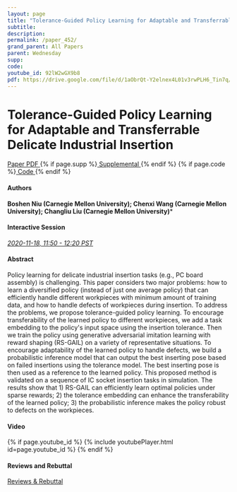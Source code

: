 ```yaml
---
layout: page
title: "Tolerance-Guided Policy Learning for Adaptable and Transferrable Delicate Industrial Insertion"
subtitle: 
description:
permalink: /paper_452/
grand_parent: All Papers
parent: Wednesday
supp: 
code: 
youtube_id: 92lW2wGX9b8
pdf: https://drive.google.com/file/d/1aObrQt-Y2elnex4L01v3rwPLH6_Tin7q/view
---
```


# Tolerance-Guided Policy Learning for Adaptable and Transferrable Delicate Industrial Insertion

<a href="https://drive.google.com/file/d/1aObrQt-Y2elnex4L01v3rwPLH6_Tin7q/view" target="_blank" rel="noopener noreferrer" class="btn btn-blue"><i class="fa fa-file-text-o" aria-hidden="true"></i> Paper PDF </a> {% if page.supp %}<a href="" target="_blank" rel="noopener noreferrer" class="btn btn-green"><i class="fa fa-file-text-o" aria-hidden="true"></i> Supplemental </a>{% endif %} {% if page.code %}<a href="" target="_blank" rel="noopener noreferrer" class="btn"><i class="fa fa-github" aria-hidden="true"></i> Code </a>{% endif %} 

#### Authors
**Boshen Niu (Carnegie Mellon University); Chenxi Wang (Carnegie Mellon University); Changliu Liu (Carnegie Mellon University)***

#### Interactive Session
<a href="https://pheedloop.com/corl2020/virtual/?page=sessions&section=SESZ945ZB6ZJQHNAQ" target="_blank" rel="noopener noreferrer"><em>2020-11-18, 11:50 - 12:20 PST </em></a>

#### Abstract
Policy learning for delicate industrial insertion tasks (e.g., PC board assembly) is challenging. This paper considers two major problems: how to learn a diversified policy (instead of just one average policy) that can efficiently handle different workpieces with minimum amount of training data, and how to handle defects of workpieces during insertion. To address the problems, we propose tolerance-guided policy learning. 
    To encourage transferability of the learned policy to different workpieces, we add a task embedding to the policy's input space using the insertion tolerance. Then we train the policy using generative adversarial imitation learning with reward shaping (RS-GAIL) on a variety of representative situations. 
    To encourage adaptability of the learned policy to handle defects, we build a probabilistic inference model that can output the best inserting pose based on failed insertions using the tolerance model. The best inserting pose is then used as a reference to the learned policy. 
    This proposed method is validated on a sequence of IC socket insertion tasks in simulation. The results show that 1) RS-GAIL can efficiently learn optimal policies under sparse rewards; 2) the tolerance embedding can enhance the transferability of the learned policy; 3) the probabilistic inference makes the policy robust to defects on the workpieces.

#### Video
{% if page.youtube_id %}
{% include youtubePlayer.html id=page.youtube_id %}
{% endif %}

#### Reviews and Rebuttal
<a href="https://drive.google.com/file/d/1Q9qtPYaNCXxyroqkOrtEqmzkM87Cd2aJ/view" target="_blank" rel="noopener noreferrer" class="btn btn-purple"><i class="fa fa-pencil-square-o" aria-hidden="true"></i> Reviews & Rebuttal </a>

